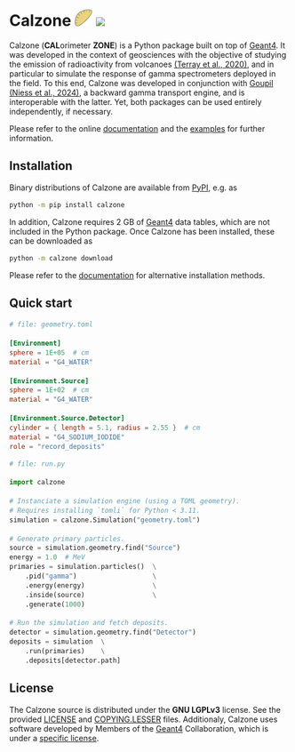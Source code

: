 # Calzone  <img src="https://github.com/niess/calzone/blob/master/docs/source/_static/images/logo.svg" height="30px"> [![][RTD_BADGE]][RTD]

Calzone (**CAL**orimeter **ZONE**) is a Python package built on top of
[Geant4][Geant4]. It was developed in the context of geosciences with the
objective of studying the emission of radioactivity from volcanoes [(Terray et
al., 2020)][TGV+20], and in particular to simulate the response of gamma
spectrometers deployed in the field. To this end, Calzone was developed in
conjunction with [Goupil][GOUPIL] [(Niess et al., 2024)][NVT24], a backward
gamma transport engine, and is interoperable with the latter. Yet, both packages
can be used entirely independently, if necessary.

Please refer to the online [documentation][RTD] and the [examples][EXAMPLES] for
further information.


## Installation

Binary distributions of Calzone are available from [PyPI][PyPI], e.g. as

```bash
python -m pip install calzone
```

In addition, Calzone requires 2 GB of [Geant4][Geant4] data tables, which are
not included in the Python package. Once Calzone has been installed, these can
be downloaded as

```bash
python -m calzone download
```

Please refer to the [documentation][RTD_INSTALLATION] for alternative
installation methods.


## Quick start

```toml
# file: geometry.toml

[Environment]
sphere = 1E+05  # cm
material = "G4_WATER"

[Environment.Source]
sphere = 1E+02  # cm
material = "G4_WATER"

[Environment.Source.Detector]
cylinder = { length = 5.1, radius = 2.55 }  # cm
material = "G4_SODIUM_IODIDE"
role = "record_deposits"
```

```python
# file: run.py

import calzone

# Instanciate a simulation engine (using a TOML geometry).
# Requires installing `tomli` for Python < 3.11.
simulation = calzone.Simulation("geometry.toml")

# Generate primary particles.
source = simulation.geometry.find("Source")
energy = 1.0  # MeV
primaries = simulation.particles()  \
    .pid("gamma")                   \
    .energy(energy)                 \
    .inside(source)                 \
    .generate(1000)

# Run the simulation and fetch deposits.
detector = simulation.geometry.find("Detector")
deposits = simulation  \
    .run(primaries)    \
    .deposits[detector.path]
```

## License
The Calzone source is distributed under the **GNU LGPLv3** license. See the
provided [LICENSE][LICENSE] and [COPYING.LESSER][COPYING.LESSER] files.
Additionaly, Calzone uses software developed by Members of the [Geant4][Geant4]
Collaboration, which is under a [specific license][G4_LICENSE].


[COPYING.LESSER]: https://github.com/niess/calzone/blob/master/COPYING.LESSER
[EXAMPLES]: https://github.com/niess/calzone/blob/master/examples
[JSON]: https://www.json.org/json-en.html
[Geant4]: http://cern.ch/geant4
[Goupil]: https://github.com/niess/goupil
[G4_LICENSE]: https://geant4.web.cern.ch/download/license#license
[LICENSE]: https://github.com/niess/calzone/blob/master/LICENSE
[NVT24]: https://doi.org/10.48550/arXiv.2412.02414
[PyPI]: https://pypi.org/project/calzone/
[RTD]: https://calzone.readthedocs.io/en/latest/?badge=latest
[RTD_BADGE]: https://readthedocs.org/projects/calzone/badge/?version=latest
[RTD_INSTALLATION]: https://calzone.readthedocs.io/en/latest/installation.html
[TGV+20]: https://doi.org/10.1029/2019JB019149
[TOML]: https://toml.io/en/
[YAML]: https://yaml.org/

